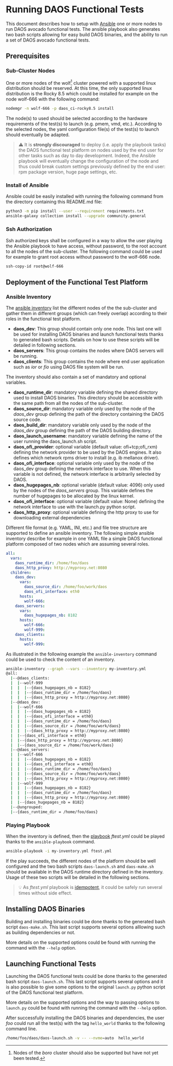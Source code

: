 # Running DAOS Functional Tests

This document describes how to setup with [Ansible](https://www.ansible.com/) one or more nodes to
run DAOS avocado functional tests.  The ansible playbook also generates two bash scripts allowing
for easy build DAOS binaries, and the ability to run a set of DAOS avocado functional tests.

## Prerequisites

### Sub-Cluster Nodes

One or more nodes of the wolf[^1] cluster powered with a supported linux distribution should be
reserved. At this time, the only supported linux distribution is the Rocky 8.5 which could be
installed for example on the node wolf-666 with the following command:

```bash
nodemgr -n wolf-666 -p daos_ci-rocky8.5 install
```

The node(s) to used should be selected according to the hardware requirements of the test(s) to
launch (e.g. pmem, vmd, etc.).  According to the selected nodes, the yaml configuration file(s) of
the test(s) to launch should eventually be adapted.

> :warning: It is **strongly discouraged** to deploy (i.e. apply the playbook tasks) the DAOS
> functional test platform on nodes used by the end user for other tasks such as day to day
> development.  Indeed, the Ansible playbook will eventually change the configuration of the node
> and thus could break custom settings previously defined by the end user:  rpm package version,
> huge page settings, etc.

[^1]: Nodes of the *boro* cluster should also be supported but have not yet been tested.

### Install of Ansible

Ansible could be easily installed with running the following command from the directory containing
this README.md file:

```bash
python3 -m pip install --user --requirement requirements.txt
ansible-galaxy collection install --upgrade community.general
```

### Ssh Authorization

Ssh authorized keys shall be configured in a way to allow the user playing the Ansible playbook
to have access, without password, to the root account to all the nodes of the sub-cluster.  The
following command could be used for example to grant root access without password to the wolf-666
node.

```bash
ssh-copy-id root@wolf-666
```
## Deployment of the Functional Test Platform

### Ansible Inventory

The [ansible inventory](https://docs.ansible.com/ansible/latest/user_guide/intro_inventory.html)
list the different nodes of the the sub-cluster and gather them in different groups (which can
freely overlap) according to their roles in the functional test platform.
- **daos\_dev**: This group should contain only one node.  This last one will be used for installing
  DAOS binaries and launch functional tests thanks to generated bash scripts.  Details on how to use
  these scripts will be detailed in following sections.
- **daos\_servers**: This group contains the nodes where DAOS servers will be running.
- **daos\_clients**: This group contains the node where end user application such as *ior* or *fio*
  using DAOS file system will be run.

The inventory should also contain a set of mandatory and optional variables.
- **daos\_runtime\_dir**: mandatory variable defining the shared directory used to install DAOS
  binaries. This directory should be accessible with the same path from all the nodes of the
  sub-cluster.
- **daos\_source\_dir**: mandatory variable only used by the node of the *daos\_dev* group defining
  the path of the directory containing the DAOS source code.
- **daos\_build\_dir**: mandatory variable only used by the node of the *daos\_dev* group defining
  the path of the DAOS building directory.
- **daos\_launch\_username**: mandatory variable defining the name of the user running the
  daos_launch.sh script.
- **daos\_ofi\_provider**: optional variable (default value: ofi+tcp;ofi_rxm) defining the network
  provider to be used by the DAOS engines.  It also defines which network rpms driver to install
  (e.g. ib mellanox driver).
- **daos\_ofi\_interface**: optional variable only used by the node of the daos\_dev group defining
  the network interface to use.  When this variable is not defined, the network interface is
  arbitrarily selected by DAOS.
- **daos\_hugepages\_nb**: optional variable (default value: 4096) only used by the nodes of the
  *daos\_servers* group.  This variable defines the number of hugepages to be allocated by the linux
  kernel.
- **daos\_ofi\_interface**: optional variable (default value: None) defining the network interface
  to use with the launch.py python script.
- **daos_http_proxy**: optional variable defining the http proxy to use for downloading external
  dependencies

Different file format (e.g. YAML, INI, etc.) and file tree structure are supported to define an
ansible inventory.  The following simple ansible inventory describe for example in one YAML file
a simple DAOS functional platform composed of two nodes which are assuming several roles.

```yaml
all:
  vars:
    daos_runtime_dir: /home/foo/daos
    daos_http_proxy: http://myproxy.net:8080
  children:
    daos_dev:
      vars:
        daos_source_dir: /home/foo/work/daos
        daos_ofi_interface: eth0
      hosts:
        wolf-666:
    daos_servers:
      vars:
        daos_hugepages_nb: 8182
      hosts:
        wolf-666:
        wolf-999:
    daos_clients:
      hosts:
        wolf-999:
```

As illustrated in the following example the `ansible-inventory` command could be used to check the
content of an inventory.
```bash
ansible-inventory --graph --vars --inventory my-inventory.yml
@all:
  |--@daos_clients:
  |  |--wolf-999
  |  |  |--{daos_hugepages_nb = 8182}
  |  |  |--{daos_runtime_dir = /home/foo/daos}
  |  |  |--{daos_http_proxy = http://myproxy.net:8080}
  |--@daos_dev:
  |  |--wolf-666
  |  |  |--{daos_hugepages_nb = 8182}
  |  |  |--{daos_ofi_interface = eth0}
  |  |  |--{daos_runtime_dir = /home/foo/daos}
  |  |  |--{daos_source_dir = /home/foo/work/daos}
  |  |  |--{daos_http_proxy = http://myproxy.net:8080}
  |  |--{daos_ofi_interface = eth0}
  |  |--{daos_http_proxy = http://myproxy.net:8080}
  |  |--{daos_source_dir = /home/foo/work/daos}
  |--@daos_servers:
  |  |--wolf-666
  |  |  |--{daos_hugepages_nb = 8182}
  |  |  |--{daos_ofi_interface = eth0}
  |  |  |--{daos_runtime_dir = /home/foo/daos}
  |  |  |--{daos_source_dir = /home/foo/work/daos}
  |  |  |--{daos_http_proxy = http://myproxy.net:8080}
  |  |--wolf-999
  |  |  |--{daos_hugepages_nb = 8182}
  |  |  |--{daos_runtime_dir = /home/foo/daos}
  |  |  |--{daos_http_proxy = http://myproxy.net:8080}
  |  |--{daos_hugepages_nb = 8182}
  |--@ungrouped:
  |--{daos_runtime_dir = /home/foo/daos}
```

### Playing Playbook

When the inventory is defined, then the
[playbook](https://docs.ansible.com/ansible/latest/user_guide/playbooks_intro.html)
*ftest.yml* could be played thanks to the `ansible-playbook` command.

```bash
ansible-playbook -i my-inventory.yml ftest.yml
```

If the play succeeds, the different nodes of the platform should be well configured and the two bash
scripts `daos-launch.sh` and `daos-make.sh` should be available in the DAOS runtime directory
defined in the inventory. Usage of these two scripts will be detailed in the following sections.

> :bulb: As *ftest.yml* playbook is
> [idempotent](https://docs.ansible.com/ansible/latest/reference_appendices/glossary.html#term-Idempotency),
> it could be safely run several times without side effect.

## Installing DAOS Binaries

Building and installing binaries could be done thanks to the generated bash script `daos-make.sh`.
This last script supports several options alllowing such as building dependencies or not.

More details on the supported options could be found with running the command with the `--help`
option.

## Launching Functional Tests

Launching the DAOS functional tests could be done thanks to the generated bash script
`daos-launch.sh`. This last script supports several options and it is also possible to give some
options to the original `launch.py` python script of the DAOS functional test platform.

More details on the supported options and the way to passing options to `launch.py` could be found
with running the command with the `--help` option.

After successfully installing the DAOS binaries and dependencies, the user *foo* could run all the
test(s) with the tag `hello_world` thanks to the following command line.

```bash
/home/foo/daos/daos-launch.sh -v -- --nvme=auto  hello_world
```
